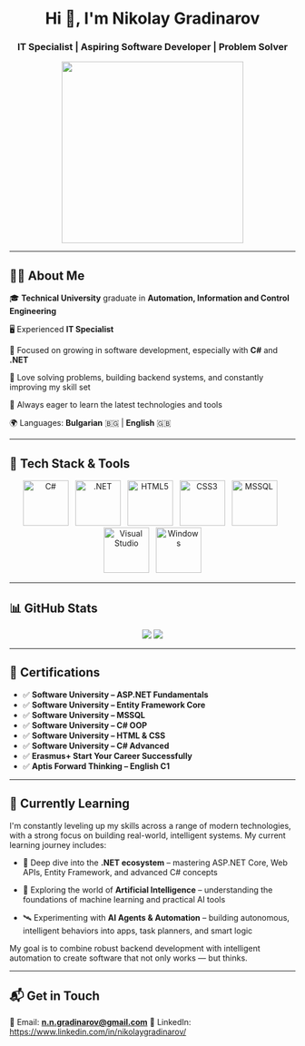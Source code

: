 <!-- HEADER -->
<h1 align="center">Hi 👋, I'm Nikolay Gradinarov</h1>
<h3 align="center">IT Specialist | Aspiring Software Developer | Problem Solver</h3>

<p align="center">
  <img src="https://media.giphy.com/media/qgQUggAC3Pfv687qPC/giphy.gif" width="320"/>
</p>

---

## 🧑‍💻 About Me

🎓 **Technical University** graduate in **Automation, Information and Control Engineering** 

🖥️ Experienced **IT Specialist** 

🧠 Focused on growing in software development, especially with **C#** and **.NET** 

💬 Love solving problems, building backend systems, and constantly improving my skill set  

🌱 Always eager to learn the latest technologies and tools  

🌍 Languages: **Bulgarian** 🇧🇬 | **English** 🇬🇧

---

## 🚀 Tech Stack & Tools

<p align="center">
  <img src="https://cdn.jsdelivr.net/gh/devicons/devicon/icons/csharp/csharp-original.svg" alt="C#" width="80" height="80"/>
  &nbsp;
  <img src="https://cdn.jsdelivr.net/gh/devicons/devicon/icons/dot-net/dot-net-original.svg" alt=".NET" width="80" height="80"/>
  &nbsp;
  <img src="https://cdn.jsdelivr.net/gh/devicons/devicon/icons/html5/html5-original.svg" alt="HTML5" width="80" height="80"/>
  &nbsp;
  <img src="https://cdn.jsdelivr.net/gh/devicons/devicon/icons/css3/css3-original.svg" alt="CSS3" width="80" height="80"/>
  &nbsp;
  <img src="https://cdn.jsdelivr.net/gh/devicons/devicon/icons/microsoftsqlserver/microsoftsqlserver-plain.svg" alt="MSSQL" width="80" height="80"/>
  &nbsp;
  <img src="https://cdn.jsdelivr.net/gh/devicons/devicon/icons/visualstudio/visualstudio-plain.svg" alt="Visual Studio" width="80" height="80"/>
  &nbsp;
  <img src="https://cdn.jsdelivr.net/gh/devicons/devicon/icons/windows8/windows8-original.svg" alt="Windows" width="80" height="80"/>
</p>

---

## 📊 GitHub Stats

<p align="center">
  <img src="https://github-readme-stats.vercel.app/api?username=NikolayGradinarov&show_icons=true&theme=tokyonight" />
  <img src="https://github-readme-stats.vercel.app/api/top-langs/?username=NikolayGradinarov&layout=compact&theme=tokyonight" />
</p>

---

## 📜 Certifications

- ✅ **Software University – ASP.NET Fundamentals**
- ✅ **Software University – Entity Framework Core**
- ✅ **Software University – MSSQL**
- ✅ **Software University – C# OOP**
- ✅ **Software University – HTML & CSS**
- ✅ **Software University – C# Advanced**
- ✅ **Erasmus+ Start Your Career Successfully**
- ✅ **Aptis Forward Thinking – English C1**

---

## 🌱 Currently Learning

I'm constantly leveling up my skills across a range of modern technologies, with a strong focus on building real-world, intelligent systems. My current learning journey includes:

- 🧠 Deep dive into the **.NET ecosystem** – mastering ASP.NET Core, Web APIs, Entity Framework, and advanced C# concepts
  
- 🤖 Exploring the world of **Artificial Intelligence** – understanding the foundations of machine learning and practical AI tools
  
- 🛰️ Experimenting with **AI Agents & Automation** – building autonomous, intelligent behaviors into apps, task planners, and smart logic  

My goal is to combine robust backend development with intelligent automation to create software that not only works — but thinks.

---

## 📬 Get in Touch

📧 Email: **n.n.gradinarov@gmail.com**
💼 LinkedIn: https://www.linkedin.com/in/nikolaygradinarov/ 
